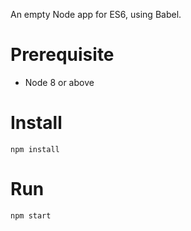 An empty Node app for ES6, using Babel.

# Prerequisite

- Node 8 or above

# Install

```shell
npm install
```

# Run

```shell
npm start
```
